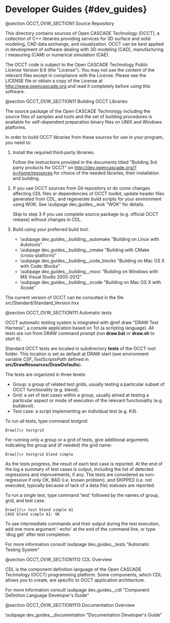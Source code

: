  Developer Guides {#dev_guides}
================

@section OCCT_OVW_SECTION1 Source Repository

This directory contains sources of Open CASCADE Technology (OCCT), a collection
of C++ libraries providing services for 3D surface and solid modeling, CAD data
exchange, and visualization. OCCT can be best applied in development of
software dealing with 3D modeling (CAD), manufacturing / measuring (CAM) or
numerical simulation (CAE).

The OCCT code is subject to the Open CASCADE Technology Public License Version
6.6 (the "License"). You may not use the content of the relevant files except in
compliance with the License. Please see the LICENSE file or obtain a copy of the
License at http://www.opencascade.org and read it completely before using this
software.

@section OCCT_OVW_SECTION11 Building OCCT Libraries

The source package of the Open CASCADE Technology including the source files of samples
and tools and the set of building procedures is available for self-dependent preparation
binary files on UNIX and Windows platforms. 

In order to build OCCT libraries from these sources for use in your program, 
you need to:

1. Install the required third-party libraries.

   Follow the instructions provided in the documents titled "Building 3rd party
   products for OCCT" on http://dev.opencascade.org/?q=home/resources for
   choice of the needed libraries, their installation and building.

2. If you use OCCT sources from Git repository or do come changes affecting
   CDL files or dependencies of OCCT toolkit, update header files generated 
   from CDL, and regenerate build scripts for your environment using WOK.
   See \subpage dev_guides__wok "WOK" for details.

   Skip to step 3 if you use complete source package (e.g. official OCCT 
   release) without changes in CDL.

3. Build using your preferred build tool.
   - \subpage dev_guides__building__automake "Building on Linux with Autotools"
   - \subpage dev_guides__building__cmake "Building with CMake (cross-platform)"
   - \subpage dev_guides__building__code_blocks "Building on Mac OS X with Code::Blocks"
   - \subpage dev_guides__building__msvc "Building on Windows with MS Visual Studio 2005-2012"
   - \subpage dev_guides__building__xcode "Building on Mac OS X with Xcode"

The current version of OCCT can be consulted in the file src/Standard/Standard_Version.hxx

@section OCCT_OVW_SECTION111 Automatic tests

OCCT automatic testing system is integrated with @ref draw "DRAW Test Harness",
a console application based on Tcl (a scripting language).
All tests are run from DRAW command prompt (run **draw.bat** or 
**draw.sh** to start it).

Standard OCCT tests are located in subdirectory **tests** of the OCCT root 
folder. This location is set as default at DRAW start (see environment variable 
_CSF_TestScriptsPath_ defined in **src/DrawResources/DrawDefaults**).

The tests are organized in three levels:
- Group: a group of related test grids, usually testing a particular subset of OCCT functionality (e.g. *blend*). 
- Grid: a set of test cases within a group, usually aimed at testing a particular aspect or mode of execution of the relevant functionality (e.g. *buildevol*).
- Test case: a script implementing an individual test (e.g. *K4*).

To run all tests, type command *testgrid*:

    Draw[]\> testgrid

For running only a group or a grid of tests, give additional arguments indicating the group and (if needed) the grid name:

    Draw[]\> testgrid blend simple

As the tests progress, the result of each test case is reported. 
At the end of the log a summary of test cases is output, including the list of 
detected regressions and improvements, if any.
The tests are considered as non-regressive if only OK, BAD (i.e. known problem), 
and SKIPPED (i.e. not executed, typically because of lack of a data file) 
statuses are reported. 

To run a single test, type command 'test' followed by the names of 
group, grid, and test case. 

    Draw[1]\> test blend simple A1
    CASE blend simple A1: OK

To see intermediate commands and their output during the test execution, 
add one more argument '-echo' at the end of the command line, or type 'dlog get'
after test completion. 

For more information consult \subpage dev_guides__tests "Automatic Testing System"

@section OCCT_OVW_SECTION1112 CDL Overview

CDL is the component definition language of the Open CASCADE Technology (OCCT) programming platform. 
Some components, which CDL allows you to create, are specific to OCCT application architecture. 

For more information consult \subpage dev_guides__cdl "Component Definition Language Developer's Guide"

@section OCCT_OVW_SECTION1113 Documentation Overview

\subpage dev_guides__documentation "Documentation Developer's Guide"
